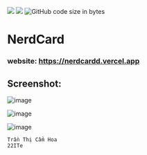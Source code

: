 <img src="https://img.shields.io/github/stars/anhduy1202/Youtube"/> <img src="https://img.shields.io/github/issues/anhduy1202/Youtube"/> ![GitHub code size in bytes](https://img.shields.io/github/languages/code-size/anhduy1202/Youtube) 
# NerdCard
### website: https://nerdcardd.vercel.app
## Screenshot:
![image](https://user-images.githubusercontent.com/58461444/179347756-ad112737-1c12-4e99-90b7-bb3911b7b9a7.png)

![image](https://user-images.githubusercontent.com/58461444/179347766-7af45250-b30c-4a04-8a36-25d09a82efcc.png)

![image](https://user-images.githubusercontent.com/58461444/179347782-1520cb77-92c2-4f71-8725-b20de437ada0.png)

```
Trần Thị Cẩm Hoa
22ITe
``` 
